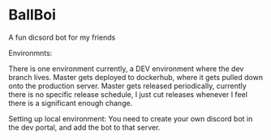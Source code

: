 # BallBoi

A fun dicsord bot for my friends

Environmnts:

There is one environment currently, a DEV environment where the dev branch lives.
Master gets deployed to dockerhub, where it gets pulled down onto the production server.
Master gets released periodically, currently there is no specific release schedule, I just cut releases whenever I feel there is a significant enough change.


Setting up local environment:
You need to create your own discord bot in the dev portal, and add the bot to that server. 
